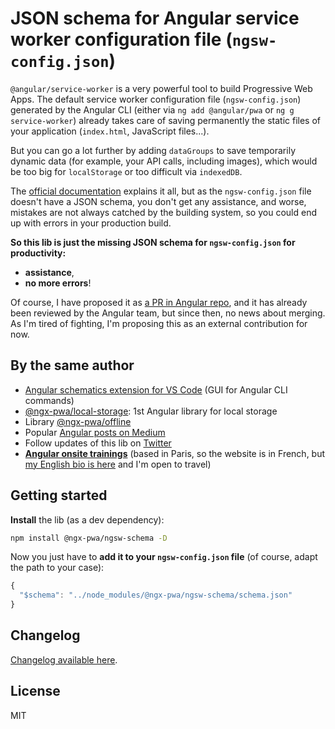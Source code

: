 # JSON schema for Angular service worker configuration file (`ngsw-config.json`)

`@angular/service-worker` is a very powerful tool to build Progressive Web Apps.
The default service worker configuration file (`ngsw-config.json`) generated by the Angular CLI
(either via `ng add @angular/pwa` or `ng g service-worker`) already takes care of saving permanently the static files of your application
(`index.html`, JavaScript files...).

But you can go a lot further by adding `dataGroups` to save temporarily dynamic data (for example,
your API calls, including images), which would be too big for `localStorage` or too difficult via `indexedDB`.

The [official documentation](https://angular.io/guide/service-worker-config) explains it all,
but as the `ngsw-config.json` file doesn't have a JSON schema,
you don't get any assistance, and worse, mistakes are not always catched by the building system,
so you could end up with errors in your production build.

**So this lib is just the missing JSON schema for `ngsw-config.json` for productivity:**
- **assistance**,
- **no more errors**!

Of course, I have proposed it as [a PR in Angular repo](https://github.com/angular/angular/pull/27859),
and it has already been reviewed by the Angular team, but since then,
no news about merging. As I'm tired of fighting, I'm proposing this as an external contribution for now.

## By the same author

- [Angular schematics extension for VS Code](https://marketplace.visualstudio.com/items?itemName=cyrilletuzi.angular-schematics) (GUI for Angular CLI commands)
- [@ngx-pwa/local-storage](https://github.com/cyrilletuzi/angular-async-local-storage): 1st Angular library for local storage
- Library [@ngx-pwa/offline](https://github.com/cyrilletuzi/ngx-pwa-offline)
- Popular [Angular posts on Medium](https://medium.com/@cyrilletuzi)
- Follow updates of this lib on [Twitter](https://twitter.com/cyrilletuzi)
- **[Angular onsite trainings](https://formationjavascript.com/formation-angular/)** (based in Paris, so the website is in French, but [my English bio is here](https://www.cyrilletuzi.com/en/web/) and I'm open to travel)

## Getting started

**Install** the lib (as a dev dependency):

```bash
npm install @ngx-pwa/ngsw-schema -D
```

Now you just have to **add it to your `ngsw-config.json` file** (of course, adapt the path to your case):

```typescript
{
  "$schema": "../node_modules/@ngx-pwa/ngsw-schema/schema.json"
}
```

## Changelog

[Changelog available here](./CHANGELOG.md).

## License

MIT
